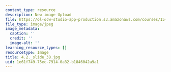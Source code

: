 ```yaml
---
content_type: resource
description: New image Upload
file: https://ol-ocw-studio-app-production.s3.amazonaws.com/courses/15-s21-nuts-and-bolts-of-business-plans-january-iap-2014/1e61f74975ec79140a32b1846042a9a1_4.2._slide_38.jpg
file_type: image/jpeg
image_metadata:
  caption: ''
  credit: ''
  image-alt: ''
learning_resource_types: []
resourcetype: Image
title: 4.2._slide_38.jpg
uid: 1e61f749-75ec-7914-0a32-b1846042a9a1
---
```

